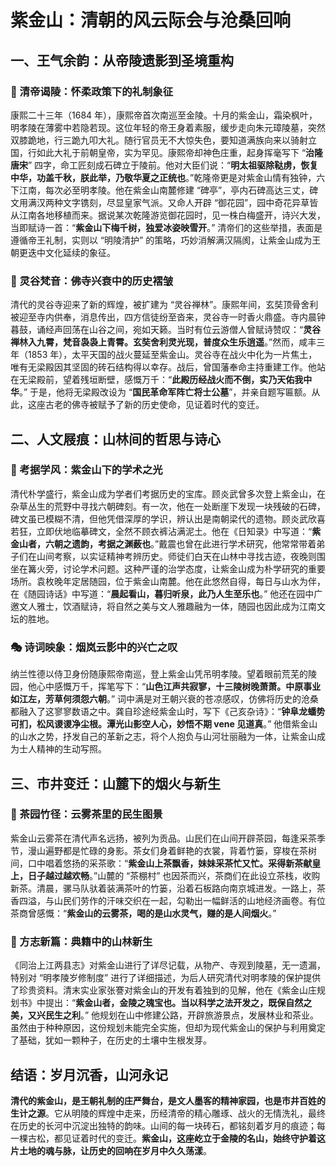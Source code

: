 
# 紫金山：清朝的风云际会与沧桑回响  
## 一、王气余韵：从帝陵遗影到圣境重构​
### 🔑 清帝谒陵：怀柔政策下的礼制象征​
康熙二十三年（1684 年），康熙帝首次南巡至金陵。十月的紫金山，霜染枫叶，明孝陵在薄雾中若隐若现。这位年轻的帝王身着素服，缓步走向朱元璋陵墓，突然双膝跪地，行三跪九叩大礼。随行官员无不大惊失色，要知道满族向来以骑射立国，行如此大礼于前朝皇帝，实为罕见。康熙帝却神色庄重，起身挥毫写下 “**治隆唐宋**” 四字，命工匠刻成石碑立于陵前。他对大臣们说：“**明太祖驱除鞑虏，恢复中华，功盖千秋，朕此举，乃敬华夏之正统也**。”​
乾隆帝更是对紫金山情有独钟，六下江南，每次必至明孝陵。他在紫金山南麓修建 “碑亭”，亭内石碑高达三丈，碑文用满汉两种文字镌刻，尽显皇家气派。又命人开辟 “御花园”，园中奇花异草皆从江南各地移植而来。据说某次乾隆游览御花园时，见一株白梅盛开，诗兴大发，当即赋诗一首：“**紫金山下梅千树，独爱冰姿映雪开**。” 清帝们的这些举措，表面是遵循帝王礼制，实则以 “明陵清护” 的策略，巧妙消解满汉隔阂，让紫金山成为王朝更迭中文化延续的象征。​
### 🌾 灵谷梵音：佛寺兴衰中的历史褶皱​
清代的灵谷寺迎来了新的辉煌，被扩建为 “灵谷禅林”。康熙年间，玄奘顶骨舍利被迎至寺内供奉，消息传出，四方信徒纷至沓来，灵谷寺一时香火鼎盛。寺内晨钟暮鼓，诵经声回荡在山谷之间，宛如天籁。当时有位云游僧人曾赋诗赞叹：“**灵谷禅林入九霄，梵音袅袅上青霄。玄奘舍利灵光现，普度众生乐逍遥**。”​
然而，咸丰三年（1853 年），太平天国的战火蔓延至紫金山。灵谷寺在战火中化为一片焦土，唯有无梁殿因其坚固的砖石结构得以幸存。战后，曾国藩奉命主持重建工作。他站在无梁殿前，望着残垣断壁，感慨万千：“**此殿历经战火而不倒，实乃天佑我中华**。” 于是，他将无梁殿改设为 “**国民革命军阵亡将士公墓**”，并亲自题写匾额。从此，这座古老的佛寺被赋予了新的历史使命，见证着时代的变迁。​
## 二、人文屐痕：山林间的哲思与诗心​
### 📜 考据学风：紫金山下的学术之光​
清代朴学盛行，紫金山成为学者们考据历史的宝库。顾炎武曾多次登上紫金山，在杂草丛生的荒野中寻找六朝碑刻。有一次，他在一处断崖下发现一块残破的石碑，碑文虽已模糊不清，但他凭借深厚的学识，辨认出是南朝梁代的遗物。顾炎武欣喜若狂，立即伏地临摹碑文，全然不顾衣裤沾满泥土。他在《日知录》中写道：“**紫金山者，六朝之遗韵，考据之渊薮也**。”​
戴震也曾在此进行学术研究，他常常带着弟子们在山间考察，以实证精神考辨历史。师徒们白天在山林中寻找古迹，夜晚则围坐在篝火旁，讨论学术问题。这种严谨的治学态度，让紫金山成为朴学研究的重要场所。​
袁枚晚年定居随园，位于紫金山南麓。他在此悠然自得，每日与山水为伴，在《随园诗话》中写道：“**晨起看山，暮归听泉，此乃人生至乐也**。” 他还在园中广邀文人雅士，饮酒赋诗，将自然之美与文人雅趣融为一体，随园也因此成为江南文坛的胜地。​
### 🎭 诗词映象：烟岚云影中的兴亡之叹​
纳兰性德以侍卫身份随康熙帝南巡，登上紫金山凭吊明孝陵。望着眼前荒芜的陵园，他心中感慨万千，挥笔写下：“**山色江声共寂寥，十三陵树晚萧萧。中原事业如江左，芳草何须怨六朝**。” 词中满是对王朝兴衰的苍凉感叹，仿佛将历史的沧桑都融入了这寥寥数语之中。​
龚自珍途经紫金山时，写下《己亥杂诗》：“**钟阜龙蟠势可扪，松风谡谡净尘根。潭光山影空人心，妙悟不期 vene 见道真**。” 他借紫金山的山水之势，抒发自己的革新之志，将个人抱负与山河壮丽融为一体，让紫金山成为士人精神的生动写照。​
## 三、市井变迁：山麓下的烟火与新生​
### 🌳 茶园竹径：云雾茶里的民生图景​
紫金山云雾茶在清代声名远扬，被列为贡品。山民们在山间开辟茶园，每逢采茶季节，漫山遍野都是忙碌的身影。茶女们身着鲜艳的衣裳，背着竹篓，穿梭在茶树间，口中唱着悠扬的采茶歌：“**紫金山上茶飘香，妹妹采茶忙又忙。采得新茶献皇上，日子越过越欢畅**。”​
山麓的 “茶棚村” 也因茶而兴，茶商们在此设立茶栈，收购新茶。清晨，骡马队驮着装满茶叶的竹篓，沿着石板路向南京城进发。一路上，茶香四溢，与山民们劳作的汗味交织在一起，勾勒出一幅鲜活的山地经济画卷。有位茶商曾感慨：“**紫金山的云雾茶，喝的是山水灵气，赚的是人间烟火**。”​
### 📖 方志新篇：典籍中的山林新生​
《同治上江两县志》对紫金山进行了详尽记载，从物产、寺观到陵墓，无一遗漏，特别对 “明孝陵岁修制度” 进行了详细描述，为后人研究清代对明孝陵的保护提供了珍贵资料。​
清末实业家张謇对紫金山的开发有着独到的见解，他在《紫金山庄规划书》中提出：“**紫金山者，金陵之瑰宝也。当以科学之法开发之，既保自然之美，又兴民生之利**。” 他规划在山中修建公路，开辟旅游景点，发展林业和茶业。虽然由于种种原因，这份规划未能完全实施，但却为现代紫金山的保护与利用奠定了基础，犹如一颗种子，在历史的土壤中生根发芽。​
## 结语：岁月沉香，山河永记​
**清代的紫金山，是王朝礼制的庄严舞台，是文人墨客的精神家园，也是市井百姓的生计之源**。它从明陵的辉煌中走来，历经清帝的精心雕琢、战火的无情洗礼，最终在历史的长河中沉淀出独特的韵味。山间的每一块砖石，都铭刻着岁月的痕迹；每一棵古松，都见证着时代的变迁。**紫金山，这座屹立于金陵的名山，始终守护着这片土地的魂与脉，让历史的回响在岁月中久久荡漾**。